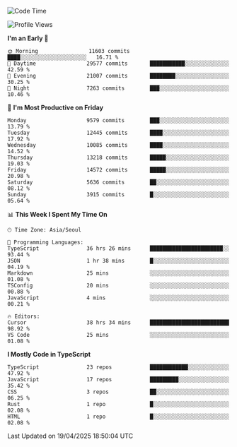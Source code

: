<!--START_SECTION:waka-->
![Code Time](http://img.shields.io/badge/Code%20Time-7%2C610%20hrs%2025%20mins-blue)

![Profile Views](http://img.shields.io/badge/Profile%20Views-0-blue)

**I'm an Early 🐤** 

```text
🌞 Morning                11603 commits       ████░░░░░░░░░░░░░░░░░░░░░   16.71 % 
🌆 Daytime                29577 commits       ███████████░░░░░░░░░░░░░░   42.59 % 
🌃 Evening                21007 commits       ████████░░░░░░░░░░░░░░░░░   30.25 % 
🌙 Night                  7263 commits        ███░░░░░░░░░░░░░░░░░░░░░░   10.46 % 
```
📅 **I'm Most Productive on Friday** 

```text
Monday                   9579 commits        ███░░░░░░░░░░░░░░░░░░░░░░   13.79 % 
Tuesday                  12445 commits       ████░░░░░░░░░░░░░░░░░░░░░   17.92 % 
Wednesday                10085 commits       ████░░░░░░░░░░░░░░░░░░░░░   14.52 % 
Thursday                 13218 commits       █████░░░░░░░░░░░░░░░░░░░░   19.03 % 
Friday                   14572 commits       █████░░░░░░░░░░░░░░░░░░░░   20.98 % 
Saturday                 5636 commits        ██░░░░░░░░░░░░░░░░░░░░░░░   08.12 % 
Sunday                   3915 commits        █░░░░░░░░░░░░░░░░░░░░░░░░   05.64 % 
```


📊 **This Week I Spent My Time On** 

```text
🕑︎ Time Zone: Asia/Seoul

💬 Programming Languages: 
TypeScript               36 hrs 26 mins      ███████████████████████░░   93.44 % 
JSON                     1 hr 38 mins        █░░░░░░░░░░░░░░░░░░░░░░░░   04.19 % 
Markdown                 25 mins             ░░░░░░░░░░░░░░░░░░░░░░░░░   01.08 % 
TSConfig                 20 mins             ░░░░░░░░░░░░░░░░░░░░░░░░░   00.88 % 
JavaScript               4 mins              ░░░░░░░░░░░░░░░░░░░░░░░░░   00.21 % 

🔥 Editors: 
Cursor                   38 hrs 34 mins      █████████████████████████   98.92 % 
VS Code                  25 mins             ░░░░░░░░░░░░░░░░░░░░░░░░░   01.08 % 
```

**I Mostly Code in TypeScript** 

```text
TypeScript               23 repos            ████████████░░░░░░░░░░░░░   47.92 % 
JavaScript               17 repos            █████████░░░░░░░░░░░░░░░░   35.42 % 
CSS                      3 repos             ██░░░░░░░░░░░░░░░░░░░░░░░   06.25 % 
Rust                     1 repo              █░░░░░░░░░░░░░░░░░░░░░░░░   02.08 % 
HTML                     1 repo              █░░░░░░░░░░░░░░░░░░░░░░░░   02.08 % 
```




 Last Updated on 19/04/2025 18:50:04 UTC
<!--END_SECTION:waka-->
